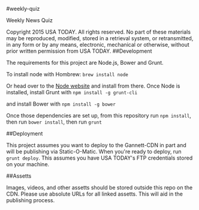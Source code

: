 #weekly-quiz

Weekly News Quiz


Copyright 2015 USA TODAY. All rights reserved. No part of these materials may be reproduced, modified, stored in a retrieval system, or retransmitted, in any form or by any means, electronic, mechanical or otherwise, without prior written permission from USA TODAY.
##Development

The requirements for this project are Node.js, Bower and Grunt. 

To install node with Hombrew:
`brew install node`

Or head over to the [Node website](http://nodejs.org/) and install from there.
Once Node is installed, install Grunt with
`npm install -g grunt-cli`

and install Bower with 
`npm install -g bower`

Once those dependencies are set up, from this repository run `npm install`, then run `bower install`, then run `grunt`


##Deployment

This project assumes you want to deploy to the Gannett-CDN in part and will be publishing via Static-O-Matic. When you're ready to deploy, run `grunt deploy`. This assumes you have USA TODAY's FTP credentials stored on your machine. 

##Assetts

Images, videos, and other assetts should be stored outside this repo on the CDN. Please use absolute URLs for all linked assetts. This will aid in the publishing process.